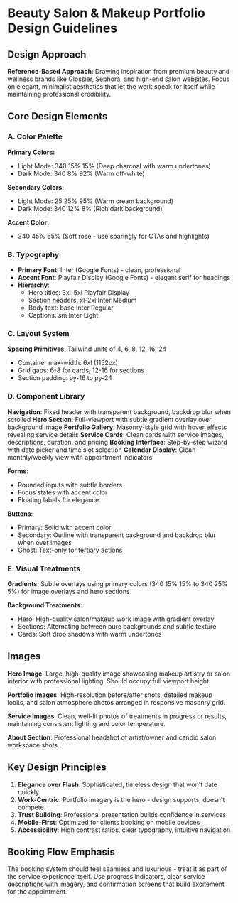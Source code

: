 # Beauty Salon & Makeup Portfolio Design Guidelines

## Design Approach
**Reference-Based Approach**: Drawing inspiration from premium beauty and wellness brands like Glossier, Sephora, and high-end salon websites. Focus on elegant, minimalist aesthetics that let the work speak for itself while maintaining professional credibility.

## Core Design Elements

### A. Color Palette
**Primary Colors:**
- Light Mode: 340 15% 15% (Deep charcoal with warm undertones)
- Dark Mode: 340 8% 92% (Warm off-white)

**Secondary Colors:**
- Light Mode: 25 25% 95% (Warm cream background)
- Dark Mode: 340 12% 8% (Rich dark background)

**Accent Color:**
- 340 45% 65% (Soft rose - use sparingly for CTAs and highlights)

### B. Typography
- **Primary Font**: Inter (Google Fonts) - clean, professional
- **Accent Font**: Playfair Display (Google Fonts) - elegant serif for headings
- **Hierarchy**: 
  - Hero titles: 3xl-5xl Playfair Display
  - Section headers: xl-2xl Inter Medium
  - Body text: base Inter Regular
  - Captions: sm Inter Light

### C. Layout System
**Spacing Primitives**: Tailwind units of 4, 6, 8, 12, 16, 24
- Container max-width: 6xl (1152px)
- Grid gaps: 6-8 for cards, 12-16 for sections
- Section padding: py-16 to py-24

### D. Component Library

**Navigation**: Fixed header with transparent background, backdrop blur when scrolled
**Hero Section**: Full-viewport with subtle gradient overlay over background image
**Portfolio Gallery**: Masonry-style grid with hover effects revealing service details
**Service Cards**: Clean cards with service images, descriptions, duration, and pricing
**Booking Interface**: Step-by-step wizard with date picker and time slot selection
**Calendar Display**: Clean monthly/weekly view with appointment indicators

**Forms**: 
- Rounded inputs with subtle borders
- Focus states with accent color
- Floating labels for elegance

**Buttons**:
- Primary: Solid with accent color
- Secondary: Outline with transparent background and backdrop blur when over images
- Ghost: Text-only for tertiary actions

### E. Visual Treatments

**Gradients**: Subtle overlays using primary colors (340 15% 15% to 340 25% 5%) for image overlays and hero sections

**Background Treatments**: 
- Hero: High-quality salon/makeup work image with gradient overlay
- Sections: Alternating between pure backgrounds and subtle texture
- Cards: Soft drop shadows with warm undertones

## Images
**Hero Image**: Large, high-quality image showcasing makeup artistry or salon interior with professional lighting. Should occupy full viewport height.

**Portfolio Images**: High-resolution before/after shots, detailed makeup looks, and salon atmosphere photos arranged in responsive masonry grid.

**Service Images**: Clean, well-lit photos of treatments in progress or results, maintaining consistent lighting and color temperature.

**About Section**: Professional headshot of artist/owner and candid salon workspace shots.

## Key Design Principles
1. **Elegance over Flash**: Sophisticated, timeless design that won't date quickly
2. **Work-Centric**: Portfolio imagery is the hero - design supports, doesn't compete
3. **Trust Building**: Professional presentation builds confidence in services
4. **Mobile-First**: Optimized for clients booking on mobile devices
5. **Accessibility**: High contrast ratios, clear typography, intuitive navigation

## Booking Flow Emphasis
The booking system should feel seamless and luxurious - treat it as part of the service experience itself. Use progress indicators, clear service descriptions with imagery, and confirmation screens that build excitement for the appointment.